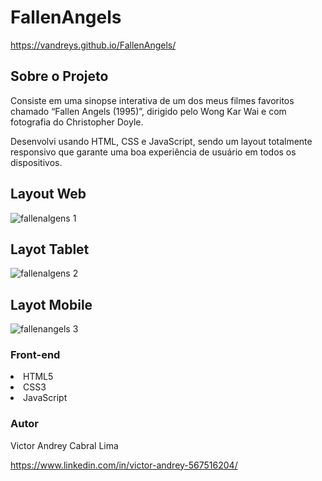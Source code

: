 # FallenAngels
https://vandreys.github.io/FallenAngels/

## Sobre o Projeto

Consiste em uma sinopse interativa de um dos meus filmes favoritos chamado “Fallen Angels (1995)”, dirigido pelo Wong Kar Wai e com fotografia do Christopher Doyle.

Desenvolvi usando HTML, CSS e JavaScript, sendo um layout totalmente responsivo que garante uma boa experiência de usuário em todos os dispositivos.

## Layout Web

![fallenalgens 1](https://user-images.githubusercontent.com/109192128/224537003-0d26fd6f-8632-4c4e-bab0-238fabac225d.jpg)

## Layot Tablet

![fallenalgens 2](https://user-images.githubusercontent.com/109192128/224537002-dfc5ccda-888b-4581-a4ea-88a22523b87c.jpg)


## Layot Mobile

![fallenangels 3](https://user-images.githubusercontent.com/109192128/224537001-00685843-ccb9-429a-a7bc-885eddffadf4.jpg)


### Front-end

<lu>
  <li> HTML5
  <li> CSS3
  <li> JavaScript
  
### Autor
    
 Victor Andrey Cabral Lima
 
 https://www.linkedin.com/in/victor-andrey-567516204/
